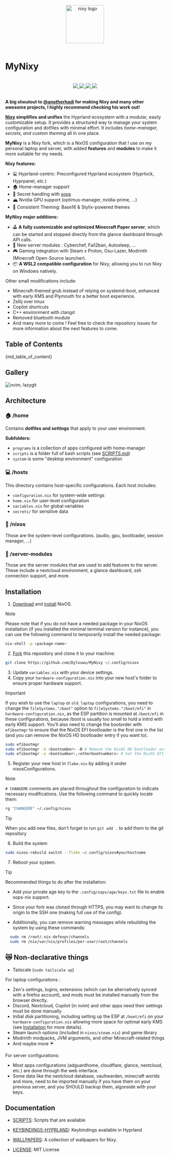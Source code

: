 <div align="center">
    <img alt="nixy logo" src="https://raw.githubusercontent.com/Dylouwu/MyNixy/main/.github/assets/logo.png" width="120px" />
</div>

<br>

# MyNixy

<br>
<div align="center">
    <a href="https://github.com/Dylouwu/MyNixy/stargazers">
        <img src="https://img.shields.io/github/stars/Dylouwu/MyNixy?color={primarycolor}&labelColor={backgroundcolor}&style=for-the-badge&logo=starship&logoColor={primarycolor}">
    </a>
    <a href="https://github.com/Dylouwu/MyNixy/">
        <img src="https://img.shields.io/github/repo-size/Dylouwu/MyNixy?color={primarycolor}&labelColor={backgroundcolor}&style=for-the-badge&logo=github&logoColor={primarycolor}">
    </a>
    <a href="https://nixos.org">
        <img src="https://img.shields.io/badge/NixOS-unstable-blue.svg?style=for-the-badge&labelColor={backgroundcolor}&logo=NixOS&logoColor={primarycolor}&color={primarycolor}">
    </a>
    <a href="https://github.com/Dylouwu/MyNixy/blob/main/LICENSE">
        <img src="https://img.shields.io/static/v1.svg?style=for-the-badge&label=License&message=MIT&colorA={backgroundcolor}&colorB={primarycolor}&logo=unlicense&logoColor={primarycolor}"/>
    </a>
</div>
<br>

**A big shoutout to [@anotherhadi](https://www.github.com/anotherhadi) for making Nixy and many other awesome projects, I highly recommend checking his work out!**

**[Nixy](https://github.com/anotherhadi/nixy) simplifies and unifies** the Hyprland ecosystem with a modular, easily customizable setup. It provides a structured way to manage your system configuration and dotfiles with minimal effort. It includes *home-manager, secrets, and custom theming* all in one place.

**MyNixy** is a Nixy fork, which is a NixOS configuration that I use on my personal laptop and server, with added **features** and **modules** to make it more suitable for my needs.

**Nixy features:**

- 💻 Hyprland-centric: Preconfigured Hyprland ecosystem (Hyprlock, Hyprpanel, etc.)
- 🏠 Home-manager support
- 🔏 Secret handling with [sops](https://https://github.com/Mic92/sops-nix)
- 🏔️ Nvidia GPU support (optimus-manager, nvidia-prime, ...)
- 🎨 Consistent Theming: Base16 & Stylix-powered themes

**MyNixy major additions:**

- 🕹️ **A fully customizable and optimized Minecraft Paper server**, which can be started and stopped directly from the glance dashboard through API calls.
- 💾 New server modules : Cyberchef, Fail2ban, Autosleep, ...
- 🎮 Gaming integration with Steam x Proton, Osu-Lazer, Modrinth (Minecraft Open-Source launcher).
- 📦 **A WSL2 compatible configuration** for Nixy, allowing you to run Nixy on Windows natively.

Other small modifications include:

- Minecraft-themed grub instead of relying on systemd-boot, enhanced with early KMS and Plymouth for a better boot experience.
- Zellij over tmux
- Copilot shortcuts
- C++ environment with clangd
- Removed bluetooth module
- And many more to come ! Feel free to check the repository issues for more information about the next features to come.

## Table of Contents

{md_table_of_content}

## Gallery

![nvim, lazygit](.github/assets/nixy/3.png)

## Architecture

### 🏠 /home

Contains **dotfiles and settings** that apply to your user environment.

**Subfolders:**

- `programs` is a collection of apps configured with home-manager
- `scripts` is a folder full of bash scripts (see [SCRIPTS.md](docs/SCRIPTS.md))
- `system` is some "desktop environment" configuration

### 💻 /hosts

This directory contains host-specific configurations. Each host includes:

- `configuration.nix` for system-wide settings
- `home.nix` for user-level configuration
- `variables.nix` for global variables
- `secrets/` for sensitive data

### 🐧 /nixos

Those are the system-level configurations. (audio, gpu, bootloader, session manager, ...)

### 💾 /server-modules

Those are the server modules that are used to add features to the server. These include a nextcloud environment, a glance dashboard, ssh connection support, and more.

## Installation

1. [Download](https://nixos.org/download/) and [install](https://nixos.wiki/wiki/NixOS_Installation_Guide) NixOS.

> [!Note]
> Please note that if you do not have a needed package in your NixOS installation (if you installed the minimal terminal version for instance), you can use the following command to temporarily install the needed package:
>
> ```sh
> nix-shell -p <package-name>
> ```

2. [Fork](https://github.com/Dylouwu/MyNixy/fork) this repository and clone it to your machine:

```sh
git clone https://github.com/Dylouwu/MyNixy ~/.config/nixos
```

3. Update `variables.nix` with your device settings.
4. Copy your `hardware-configuration.nix` into your new host's folder to ensure proper hardware support.

> [!Important]
> If you wish to use the `laptop` or `old_laptop` configurations, you need to change the `fileSystems."/boot"` option to `fileSystems."/boot/efi"` in `hardware-configuration.nix`, as the ESP partition is mounted at `/boot/efi` in these configurations, because /boot is usually too small to hold a initrd with early KMS support.
> You'll also need to change the bootorder with `efibootmgr` to ensure that the NixOS EFI bootloader is the first one in the list (and you can remove the NixOS HD bootloader entry if you want to).
>
>```sh
> sudo efibootmgr
> sudo efibootmgr -b <bootnumber> -B # Remove the NixOS HD bootloader entry (e.g. 0001)
> sudo efibootmgr -o <bootnumber>,<otherbootnumbers> # Set the NixOS EFI bootloader as the first one in the list (if not done automatically)

5. Register your new host in `flake.nix` by adding it under nixosConfigurations.

> [!Note]
> `# CHANGEME` comments are placed throughout the configuration to indicate necessary modifications.
> Use the following command to quickly locate them:
>
> ```sh
> rg "CHANGEME" ~/.config/nixos
> ```

> [!TIP]
> When you add new files, don't forget to run `git add .` to add them to the git repository

6. Build the system

```sh
sudo nixos-rebuild switch --flake ~/.config/nixos#yourhostname
```

7. Reboot your system.

> [!TIP]
> Recommended things to do after the installation:
>
> - Add your private age key to the `.config/sops/age/keys.txt` file to enable sops-nix support.
> - Since your fork was cloned through HTTPS, you may want to change its origin to the SSH one (making full use of the config).
>
> - Additionally, you can remove warning messages while rebuilding the system by using these commands:
>
> ```sh
>   sudo rm /root/.nix-defexpr/channels
>   sudo rm /nix/var/nix/profiles/per-user/root/channels
> ```

## 😿 Non-declarative things

- Tailscale (`sudo tailscale up`)

For laptop configurations :

- Zen's settings, logins, extensions (which can be alternatively synced with a firefox account), and mods must be installed manually from the browser directly.
- Discord, Nextcloud, Copilot (in nvim) and other apps need their settings must be done manually
- Initial disk partitioning, including setting up the ESP at `/boot/efi` on your `hardware-configuration.nix` allowing more space for optimal early KMS (see [Installation](#installation) for more details).
- Steam launch options (included in `nixos/steam.nix`) and game library
- Modrinth modpacks, JVM arguments, and other Minecraft-related things
- And maybe more ☔

For server configurations:

- Most apps configurations (adguardhome, cloudflare, glance, nextcloud, etc.) are done through the web interface.
- Some data like the nextcloud database, vaultwarden, minecraft worlds and more, need to be imported manually if you have them on your previous server, and you SHOULD backup them, algonside with your keys.

## Documentation

- [SCRIPTS](docs/SCRIPTS.md): Scripts that are available
- [KEYBINDINGS-HYPRLAND](docs/KEYBINDINGS-HYPRLAND.md): Keybindings available in Hyprland
- [WALLPAPERS](https://github.com/anotherhadi/awesome-wallpapers): A collection of wallpapers for Nixy.

- [LICENSE](LICENSE): MIT License
